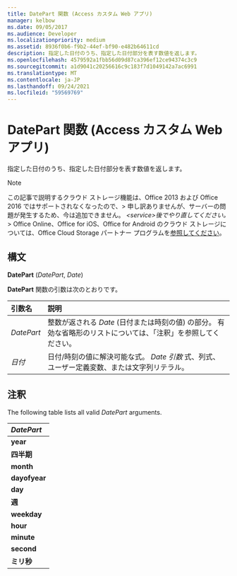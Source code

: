 ```yaml
---
title: DatePart 関数 (Access カスタム Web アプリ)
manager: kelbow
ms.date: 09/05/2017
ms.audience: Developer
ms.localizationpriority: medium
ms.assetid: 8936f0b6-f9b2-44ef-bf90-e482b64611cd
description: 指定した日付のうち、指定した日付部分を表す数値を返します。
ms.openlocfilehash: 4579592a1fbb56d09d87ca396ef12ce94374c3c9
ms.sourcegitcommit: a1d9041c20256616c9c183f7d1049142a7ac6991
ms.translationtype: MT
ms.contentlocale: ja-JP
ms.lasthandoff: 09/24/2021
ms.locfileid: "59569769"
---
```

# <a name="datepart-function-access-custom-web-app"></a>DatePart 関数 (Access カスタム Web アプリ)

指定した日付のうち、指定した日付部分を表す数値を返します。
  
> [!NOTE]
> この記事で説明するクラウド ストレージ機能は、Office 2013 および Office 2016 ではサポートされなくなったので、> 申し訳ありませんが、サーバーの問題が発生するため、今は追加できません。 *\<service\>後でやり直してください。* > Office Online、Office for iOS、Office for Android のクラウド ストレージについては、Office Cloud Storage パートナー プログラムを[参照してください](https://dev.office.com/programs/officecloudstorage)。 
  
## <a name="syntax"></a>構文

**DatePart** (*DatePart*, *Date*) 
  
**DatePart** 関数の引数は次のとおりです。 
  
|**引数名**|**説明**|
|:-----|:-----|
| *DatePart*  <br/> |整数が返される  *Date*  (日付または時刻の値) の部分。 有効な省略形のリストについては、「注釈」を参照してください。  <br/> |
| *日付*  <br/> |日付/時刻の値に解決可能な式。 *Date 引数* 式、列式、ユーザー定義変数、または文字列リテラル。  <br/> |
   
## <a name="remarks"></a>注釈

The following table lists all valid  *DatePart*  arguments. 
  
|***DatePart***|
|:-----|
|**year** <br/> |
|**四半期** <br/> |
|**month** <br/> |
|**dayofyear** <br/> |
|**day** <br/> |
|**週** <br/> |
|**weekday** <br/> |
|**hour** <br/> |
|**minute** <br/> |
|**second** <br/> |
|**ミリ秒** <br/> |
   

